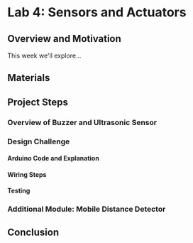 # Lab 4: Sensors and Actuators

## Overview and Motivation
This week we'll explore...

## Materials

## Project Steps
### Overview of Buzzer and Ultrasonic Sensor

### Design Challenge
 
#### Arduino Code and Explanation

#### Wiring Steps

#### Testing

### Additional Module: Mobile Distance Detector

## Conclusion